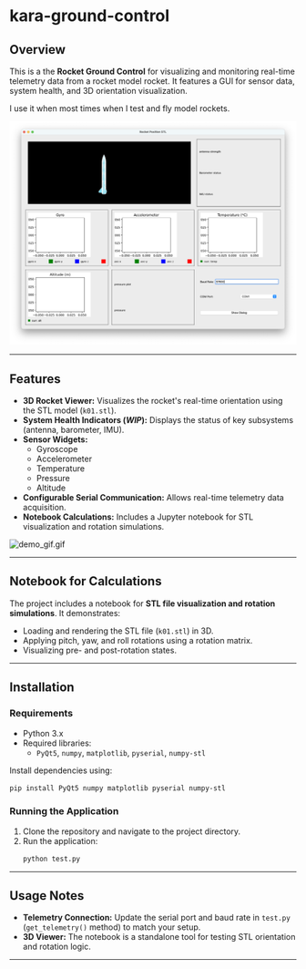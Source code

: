 # kara-ground-control

## Overview

This is a the **Rocket Ground Control** for visualizing and monitoring real-time telemetry data from a rocket model rocket.
It features a GUI for sensor data, system health, and 3D orientation visualization.

I use it when most times when I test and fly model rockets.

![screenshot.png](assets/screenshot.png)

---

## Features

- **3D Rocket Viewer:** Visualizes the rocket's real-time orientation using the STL model (`k01.stl`).
- **System Health Indicators (_WIP_):** Displays the status of key subsystems (antenna, barometer, IMU).
- **Sensor Widgets:** 
  - Gyroscope
  - Accelerometer
  - Temperature
  - Pressure
  - Altitude
- **Configurable Serial Communication:** Allows real-time telemetry data acquisition.
- **Notebook Calculations:** Includes a Jupyter notebook for STL visualization and rotation simulations.

![demo_gif.gif](assets/demo_gif.gif)

---

## Notebook for Calculations

The project includes a notebook for **STL file visualization and rotation simulations**. It demonstrates:
- Loading and rendering the STL file (`k01.stl`) in 3D.
- Applying pitch, yaw, and roll rotations using a rotation matrix.
- Visualizing pre- and post-rotation states.

---

## Installation

### Requirements
- Python 3.x
- Required libraries:
  - `PyQt5`, `numpy`, `matplotlib`, `pyserial`, `numpy-stl`

Install dependencies using:
```bash
pip install PyQt5 numpy matplotlib pyserial numpy-stl
```

### Running the Application
1. Clone the repository and navigate to the project directory.
2. Run the application:
   ```bash
   python test.py
   ```

---

## Usage Notes

- **Telemetry Connection:** Update the serial port and baud rate in `test.py` (`get_telemetry()` method) to match your setup.
- **3D Viewer:** The notebook is a standalone tool for testing STL orientation and rotation logic.

---